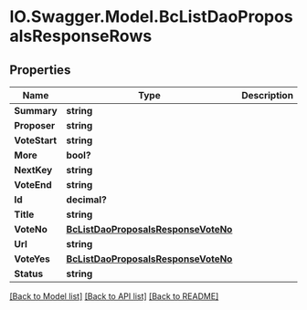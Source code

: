 # IO.Swagger.Model.BcListDaoProposalsResponseRows
## Properties

Name | Type | Description | Notes
------------ | ------------- | ------------- | -------------
**Summary** | **string** |  | [optional] 
**Proposer** | **string** |  | [optional] 
**VoteStart** | **string** |  | [optional] 
**More** | **bool?** |  | [optional] 
**NextKey** | **string** |  | [optional] 
**VoteEnd** | **string** |  | [optional] 
**Id** | **decimal?** |  | [optional] 
**Title** | **string** |  | [optional] 
**VoteNo** | [**BcListDaoProposalsResponseVoteNo**](BcListDaoProposalsResponseVoteNo.md) |  | [optional] 
**Url** | **string** |  | [optional] 
**VoteYes** | [**BcListDaoProposalsResponseVoteNo**](BcListDaoProposalsResponseVoteNo.md) |  | [optional] 
**Status** | **string** |  | [optional] 

[[Back to Model list]](../README.md#documentation-for-models) [[Back to API list]](../README.md#documentation-for-api-endpoints) [[Back to README]](../README.md)

